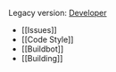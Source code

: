 Legacy version: [Developer](http://synergy-project.org/wiki/Developer)

* [[Issues]]
* [[Code Style]]
* [[Buildbot]]
* [[Building]]
